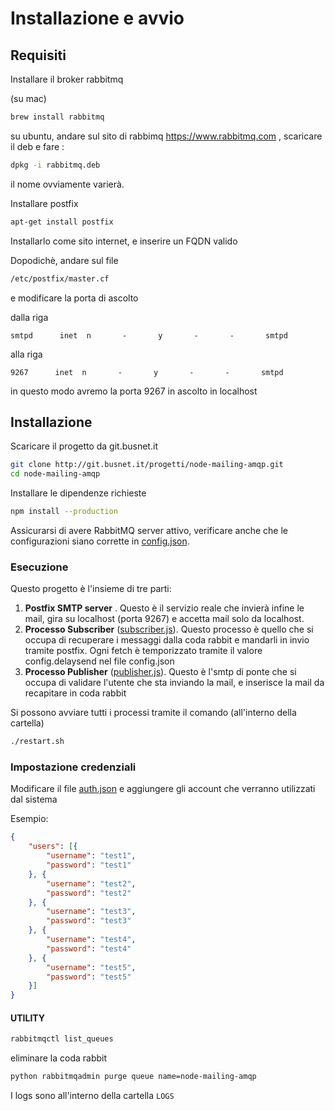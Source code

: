 # Installazione e avvio

## Requisiti

Installare il broker rabbitmq 

(su mac)

```bash
brew install rabbitmq
```

su ubuntu, andare sul sito di rabbimq https://www.rabbitmq.com , scaricare il deb e fare :

```bash
dpkg -i rabbitmq.deb
```

il nome ovviamente varierà.

Installare postfix

```bash
apt-get install postfix
```

Installarlo come sito internet, e inserire un FQDN valido

Dopodichè, andare sul file

```bash
/etc/postfix/master.cf
```

e modificare la porta di ascolto

dalla riga

```
smtpd      inet  n       -       y       -       -       smtpd
```

alla riga


```
9267      inet  n       -       y       -       -       smtpd
```

in questo modo avremo la porta 9267 in ascolto in localhost 


## Installazione

Scaricare il progetto da git.busnet.it

```bash
git clone http://git.busnet.it/progetti/node-mailing-amqp.git
cd node-mailing-amqp
```

Installare le dipendenze richieste

```bash
npm install --production
```

Assicurarsi di avere RabbitMQ server attivo, verificare anche che le configurazioni siano corrette in [config.json](./config.json).


### Esecuzione

Questo progetto è l'insieme di tre parti:

1. **Postfix SMTP server** . Questo è il servizio reale che invierà infine le mail, gira su localhost (porta 9267) e accetta mail solo da localhost.
2. **Processo Subscriber** ([subscriber.js](./subscriber.js)). Questo processo è quello che si occupa di recuperare i messaggi dalla coda rabbit e mandarli in invio tramite postfix. Ogni fetch è temporizzato tramite il valore config.delaysend nel file config.json
3. **Processo Publisher** ([publisher.js](./publisher.js)). Questo è l'smtp di ponte che si occupa di validare l'utente che sta inviando la mail, e inserisce la mail da recapitare in coda rabbit

Si possono avviare tutti i processi tramite il comando (all'interno della cartella)


```bash
./restart.sh
```

### Impostazione credenziali

Modificare il file [auth.json](./auth.json) e aggiungere gli account che verranno utilizzati dal sistema

Esempio:

```json
{
	"users": [{
		"username": "test1",
		"password": "test1"
	}, {
		"username": "test2",
		"password": "test2"
	}, {
		"username": "test3",
		"password": "test3"
	}, {
		"username": "test4",
		"password": "test4"
	}, {
		"username": "test5",
		"password": "test5"
	}]
}
```



#### UTILITY 

```bash
rabbitmqctl list_queues
```

eliminare la coda rabbit

```bash
python rabbitmqadmin purge queue name=node-mailing-amqp
```


I logs sono all'interno della cartella ```LOGS```